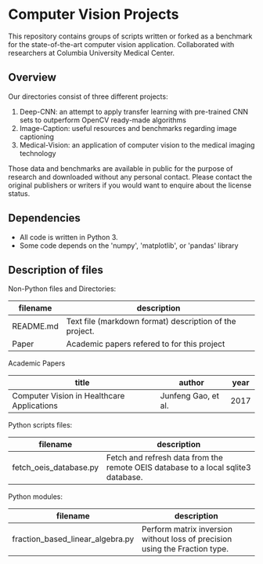 Computer Vision Projects
==========

This repository contains groups of scripts written or forked as a benchmark for 
the state-of-the-art computer vision application. Collaborated with researchers at Columbia University Medical Center.

Overview
--------

Our directories consist of three different projects:

1. Deep-CNN: an attempt to apply transfer learning with pre-trained CNN sets to outperform OpenCV ready-made algorithms
2. Image-Caption: useful resources and benchmarks regarding image captioning
3. Medical-Vision: an application of computer vision to the medical imaging technology

Those data and benchmarks are available in public for the purpose of research and downloaded without any personal contact. Please contact the original publishers or writers if you would want to enquire about the license status. 

Dependencies
------------

- All code is written in Python 3.
- Some code depends on the 'numpy', 'matplotlib', or 'pandas' library


Description of files
--------------------

Non-Python files and Directories:

filename                          |  description
----------------------------------|------------------------------------------------------------------------------------
README.md                         |  Text file (markdown format) description of the project.
Paper                             |  Academic papers refered to for this project

Academic Papers

title                                                 |  author                             |        year
------------------------------------------------------|-------------------------------------|---------------------------
Computer Vision in Healthcare Applications            | Junfeng Gao, et al.                 | 2017

Python scripts files:

filename                          |  description
----------------------------------|------------------------------------------------------------------------------------
fetch_oeis_database.py            |  Fetch and refresh data from the remote OEIS database to a local sqlite3 database.

Python modules:

filename                          |  description
----------------------------------|------------------------------------------------------------------------------------
fraction_based_linear_algebra.py  |  Perform matrix inversion without loss of precision using the Fraction type.


